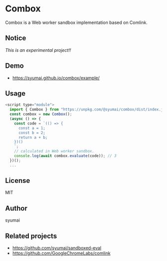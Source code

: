 # Combox

Combox is a Web worker sandbox implementation based on Comlink.

## Notice

_This is an experimental project!!_

## Demo

- https://syumai.github.io/combox/example/

## Usage

```js
<script type="module">
  import { Combox } from "https://unpkg.com/@syumai/combox/dist/index.js";
  const combox = new Combox();
  (async () => {
    const code = `(() => {
      const a = 1;
      const b = 2;
      return a + b;
    })()
    `;
    // calculated in Web worker sandbox.
    console.log(await combox.evaluate(code)); // 3
  })();
  ...
```

## License

MIT

## Author

syumai

## Related projects

- https://github.com/syumai/sandboxed-eval
- https://github.com/GoogleChromeLabs/comlink